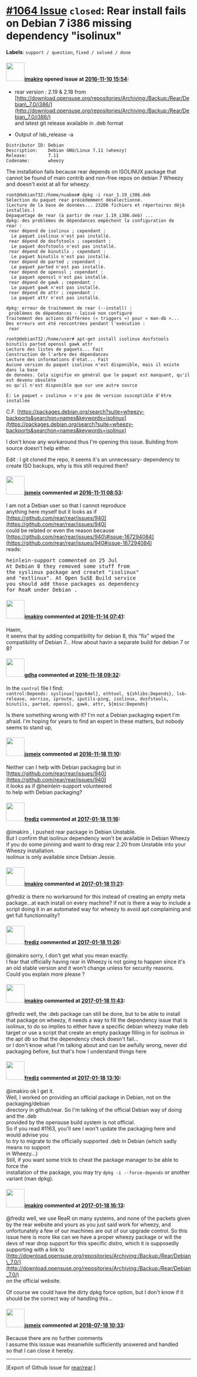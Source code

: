 [\#1064 Issue](https://github.com/rear/rear/issues/1064) `closed`: Rear install fails on Debian 7 i386 missing dependency "isolinux"
====================================================================================================================================

**Labels**: `support / question`, `fixed / solved / done`

#### <img src="https://avatars.githubusercontent.com/u/2473976?v=4" width="50">[imakiro](https://github.com/imakiro) opened issue at [2016-11-10 15:54](https://github.com/rear/rear/issues/1064):

-   rear version : 2.19 & 2.18 from
    [http://download.opensuse.org/repositories/Archiving:/Backup:/Rear/Debian\_7.0/i386/](http://download.opensuse.org/repositories/Archiving:/Backup:/Rear/Debian_7.0/i386/)  
    and latest git release available in .deb format

-   Output of lsb\_release -a

<!-- -->

    Distributor ID: Debian
    Description:    Debian GNU/Linux 7.11 (wheezy)
    Release:        7.11
    Codename:       wheezy

The installation fails because rear depends on ISOLINUX package that
cannot be found of main contrib and non-free repos on debian 7 Wheezy
and doesn't exist at all for wheezy.

    root@debian732:/home/nuabee# dpkg -i rear_1.19_i386.deb
    Sélection du paquet rear précédemment désélectionné.
    (Lecture de la base de données... 23206 fichiers et répertoires déjà installés.)
    Dépaquetage de rear (à partir de rear_1.19_i386.deb) ...
    dpkg: des problèmes de dépendances empêchent la configuration de rear :
     rear dépend de isolinux ; cependant :
      Le paquet isolinux n'est pas installé.
     rear dépend de dosfstools ; cependant :
      Le paquet dosfstools n'est pas installé.
     rear dépend de binutils ; cependant :
      Le paquet binutils n'est pas installé.
     rear dépend de parted ; cependant :
      Le paquet parted n'est pas installé.
     rear dépend de openssl ; cependant :
      Le paquet openssl n'est pas installé.
     rear dépend de gawk ; cependant :
      Le paquet gawk n'est pas installé.
     rear dépend de attr ; cependant :
      Le paquet attr n'est pas installé.

    dpkg: erreur de traitement de rear (--install) :
     problèmes de dépendances - laissé non configuré
    Traitement des actions différées (« triggers ») pour « man-db »...
    Des erreurs ont été rencontrées pendant l'exécution :
     rear

    root@debian732:/home/user# apt-get install isolinux dosfstools binutils parted openssl gawk attr
    Lecture des listes de paquets... Fait
    Construction de l'arbre des dépendances
    Lecture des informations d'état... Fait
    Aucune version du paquet isolinux n'est disponible, mais il existe dans la base
    de données. Cela signifie en général que le paquet est manquant, qu'il est devenu obsolète
    ou qu'il n'est disponible que sur une autre source

    E: Le paquet « isolinux » n'a pas de version susceptible d'être installée

C.F.
[https://packages.debian.org/search?suite=wheezy-backports&searchon=names&keywords=isolinux](https://packages.debian.org/search?suite=wheezy-backports&searchon=names&keywords=isolinux)

I don't know any workaround thus I'm opening this issue. Building from
source doesn't help either.

Edit : I git cloned the repo, it seems it's an unnecessary- dependency
to create ISO backups, why is this still required then?

#### <img src="https://avatars.githubusercontent.com/u/1788608?u=925fc54e2ce01551392622446ece427f51e2f0ce&v=4" width="50">[jsmeix](https://github.com/jsmeix) commented at [2016-11-11 08:53](https://github.com/rear/rear/issues/1064#issuecomment-259910862):

I am not a Debian user so that I cannot reproduce  
anything here myself but it looks as if  
[https://github.com/rear/rear/issues/940](https://github.com/rear/rear/issues/940)  
could be related or even the reason because  
[https://github.com/rear/rear/issues/940\#issue-167294084](https://github.com/rear/rear/issues/940#issue-167294084)  
reads:

<pre>
heinlein-support commented on 25 Jul
At Debian 8 they removed some stuff from
the syslinux package and createt "isolinux"
and "extlinux". At Open SuSE Build service
you should add those packages as dependency
for ReaR under Debian .
</pre>

#### <img src="https://avatars.githubusercontent.com/u/2473976?v=4" width="50">[imakiro](https://github.com/imakiro) commented at [2016-11-14 07:41](https://github.com/rear/rear/issues/1064#issuecomment-260268005):

Haem,  
it seems that by adding compatibility for debian 8, this "fix" wiped the
compatibility of Debian 7... How about havin a separate build for debian
7 or 8?

#### <img src="https://avatars.githubusercontent.com/u/888633?u=cdaeb31efcc0048d3619651aa18dd4b76e636b21&v=4" width="50">[gdha](https://github.com/gdha) commented at [2016-11-18 09:32](https://github.com/rear/rear/issues/1064#issuecomment-261487528):

In the `control` file I find:  
`control:Depends: syslinux[!ppc64el], ethtool, ${shlibs:Depends}, lsb-release, xorriso, iproute, iputils-ping, isolinux, dosfstools, binutils, parted, openssl, gawk, attr, ${misc:Depends}`

Is there something wrong with it? I'm not a Debian packaging expert I'm
afraid. I'm hoping for years to find an expert in these matters, but
nobody seems to stand up,

#### <img src="https://avatars.githubusercontent.com/u/1788608?u=925fc54e2ce01551392622446ece427f51e2f0ce&v=4" width="50">[jsmeix](https://github.com/jsmeix) commented at [2016-11-18 11:10](https://github.com/rear/rear/issues/1064#issuecomment-261507336):

Neither can I help with Debian packaging but in  
[https://github.com/rear/rear/issues/940](https://github.com/rear/rear/issues/940)  
it looks as if @heinlein-support volunteered  
to help with Debian packaging?

#### <img src="https://avatars.githubusercontent.com/u/10598161?v=4" width="50">[frediz](https://github.com/frediz) commented at [2017-01-18 11:16](https://github.com/rear/rear/issues/1064#issuecomment-273449621):

@imakiro , I pushed rear package in Debian Unstable.  
But I confirm that isolinux dependency won't be available in Debian
Wheezy if you do some pinning and want to drag rear 2.20 from Unstable
into your Wheezy installation.  
isolinux is only available since Debian Jessie.

#### <img src="https://avatars.githubusercontent.com/u/2473976?v=4" width="50">[imakiro](https://github.com/imakiro) commented at [2017-01-18 11:21](https://github.com/rear/rear/issues/1064#issuecomment-273450607):

@frediz is there no workaround for this instead of creating an empty
meta package...at each install on every machine? if not is there a way
to include a script doing it in an automated way for wheezy to avoid apt
complaining and get full functionnality?

#### <img src="https://avatars.githubusercontent.com/u/10598161?v=4" width="50">[frediz](https://github.com/frediz) commented at [2017-01-18 11:26](https://github.com/rear/rear/issues/1064#issuecomment-273451614):

@imakiro sorry, I don't get what you mean exactly.  
I fear that officially having rear in Wheezy is not going to happen
since it's an old stable version and it won't change unless for security
reasons.  
Could you explain more please ?

#### <img src="https://avatars.githubusercontent.com/u/2473976?v=4" width="50">[imakiro](https://github.com/imakiro) commented at [2017-01-18 11:43](https://github.com/rear/rear/issues/1064#issuecomment-273454677):

@frediz well, the .deb package can still be done, but to be able to
install that package on wheezy, it needs a way to fill the dependency
issue that is isolinux, to do so implies to either have a specific
debian wheezy make deb target or use a script that create an empty
package filling in for isolinux in the apt db so that the dependency
check doesn't fail...  
or I don't know what I'm talking about and can be awfully wrong, never
did packaging before, but that's how I understand things here

#### <img src="https://avatars.githubusercontent.com/u/10598161?v=4" width="50">[frediz](https://github.com/frediz) commented at [2017-01-18 13:10](https://github.com/rear/rear/issues/1064#issuecomment-273471079):

@imakiro ok I get it.  
Well, I worked on providing an official package in Debian, not on the
packaging/debian  
directory in github/rear. So I'm talking of the official Debian way of
doing and the .deb  
provided by the opensuse build system is not official.  
So if you read \#1163, you'll see I won't update the packaging here and
would advise you  
to *try* to migrate to the officially supported .deb in Debian (which
sadly means no support  
in Wheezy...)  
Still, if you want some trick to cheat the package manager to be able to
force the  
installation of the package, you may try `dpkg -i --force-depends` or
another  
variant (man dpkg).

#### <img src="https://avatars.githubusercontent.com/u/2473976?v=4" width="50">[imakiro](https://github.com/imakiro) commented at [2017-01-18 16:13](https://github.com/rear/rear/issues/1064#issuecomment-273520291):

@frediz well, we use ReaR on many systems, and none of the packets given
by the rear website and yours as you just said work for wheezy, and
unfortunately a few of our machines are out of our upgrade control. So
this issue here is more like can we have a proper wheezy package or will
the devs of rear drop support for this specific distro, which it is
supposedly supporting with a link to
[http://download.opensuse.org/repositories/Archiving:/Backup:/Rear/Debian\_7.0/](http://download.opensuse.org/repositories/Archiving:/Backup:/Rear/Debian_7.0/)  
on the official website.

Of course we could have the dirty dpkg force option, but I don't know if
it should be the correct way of handling this...

#### <img src="https://avatars.githubusercontent.com/u/1788608?u=925fc54e2ce01551392622446ece427f51e2f0ce&v=4" width="50">[jsmeix](https://github.com/jsmeix) commented at [2018-07-18 10:33](https://github.com/rear/rear/issues/1064#issuecomment-405887091):

Because there are no further comments  
I assume this isssue was meanwhile sufficiently answered and handled  
so that I can close it hereby.

------------------------------------------------------------------------

\[Export of Github issue for
[rear/rear](https://github.com/rear/rear).\]
